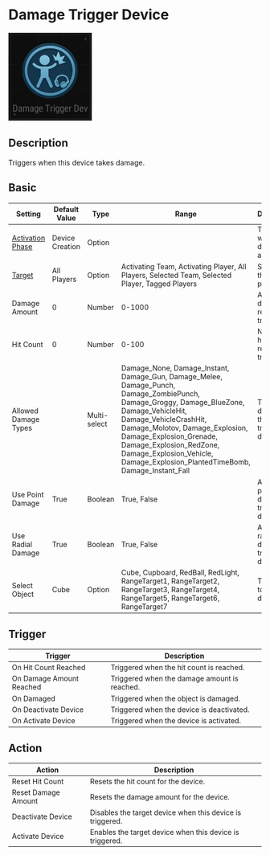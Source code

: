 # Damage Trigger Device

![DamageTrigger Icon](../.images/DeviceIcons/Device_DamageTrigger.png)

## Description

Triggers when this device takes damage.

## Basic

| Setting                                      | Default Value     | Type | Range | Description                                      |
|----------------------------------------------|-------------------|------|-------|--------------------------------------------------|
| [Activation Phase](../General/Common_Device_Settings.md#activation-phase) | Device Creation    | Option | | The phase when the device is activated.           |
| [Target](../General/Common_Device_Settings.md#target)                     | All Players        | Option | Activating Team, Activating Player, All Players, Selected Team, Selected Player, Tagged Players | Specifies the target players.                     |
| Damage Amount                                | 0                 | Number | 0-1000 | Amount of damage required to trigger.             |
| Hit Count                                    | 0                 | Number | 0-100 | Number of hits required to trigger.               |
| Allowed Damage Types                         |   | Multi-select | Damage_None, Damage_Instant, Damage_Gun, Damage_Melee, Damage_Punch, Damage_ZombiePunch, Damage_Groggy, Damage_BlueZone, Damage_VehicleHit, Damage_VehicleCrashHit, Damage_Molotov, Damage_Explosion, Damage_Explosion_Grenade, Damage_Explosion_RedZone, Damage_Explosion_Vehicle, Damage_Explosion_PlantedTimeBomb, Damage_Instant_Fall | Types of damage that can trigger the device.      |
| Use Point Damage                             | True              | Boolean | True, False | Allows point damage to trigger the device.        |
| Use Radial Damage                            | True              | Boolean | True, False | Allows radial damage to trigger the device.       |
| Select Object                                | Cube              | Option | Cube, Cupboard, RedBall, RedLight, RangeTarget1, RangeTarget2, RangeTarget3, RangeTarget4, RangeTarget5, RangeTarget6, RangeTarget7 | The object to be damaged.                         |

## Trigger

| Trigger                | Description                                                        |
|------------------------|--------------------------------------------------------------------|
| On Hit Count Reached   | Triggered when the hit count is reached.                           |
| On Damage Amount Reached | Triggered when the damage amount is reached.                     |
| On Damaged             | Triggered when the object is damaged.                              |
| On Deactivate Device   | Triggered when the device is deactivated.                          |
| On Activate Device     | Triggered when the device is activated.                            |

## Action

| Action                | Description                                                        |
|-----------------------|--------------------------------------------------------------------|
| Reset Hit Count       | Resets the hit count for the device.                                |
| Reset Damage Amount   | Resets the damage amount for the device.                            |
| Deactivate Device     | Disables the target device when this device is triggered.           |
| Activate Device       | Enables the target device when this device is triggered.            |
